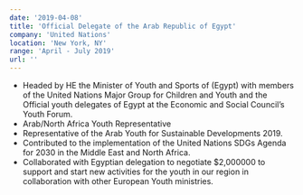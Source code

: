 ```yaml
---
date: '2019-04-08'
title: 'Official Delegate of the Arab Republic of Egypt'
company: 'United Nations'
location: 'New York, NY'
range: 'April - July 2019'
url: ''
---
```



- Headed by HE the Minister of Youth and Sports of (Egypt) with members of the United Nations Major Group for Children and Youth and the Official youth delegates of Egypt at the Economic and Social Council’s Youth Forum.
- Arab/North Africa Youth Representative
- Representative of the Arab Youth for Sustainable Developments 2019.
- Contributed to the implementation of the United Nations SDGs Agenda for 2030 in the Middle East and North Africa.
- Collaborated with Egyptian delegation to negotiate $2,000000 to support and start new activities for the youth in our region in collaboration with other European Youth ministries.
